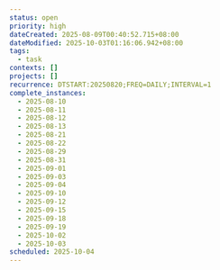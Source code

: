 ```yaml
---
status: open
priority: high
dateCreated: 2025-08-09T00:40:52.715+08:00
dateModified: 2025-10-03T01:16:06.942+08:00
tags:
  - task
contexts: []
projects: []
recurrence: DTSTART:20250820;FREQ=DAILY;INTERVAL=1
complete_instances:
  - 2025-08-10
  - 2025-08-11
  - 2025-08-12
  - 2025-08-13
  - 2025-08-21
  - 2025-08-22
  - 2025-08-29
  - 2025-08-31
  - 2025-09-01
  - 2025-09-03
  - 2025-09-04
  - 2025-09-10
  - 2025-09-12
  - 2025-09-15
  - 2025-09-18
  - 2025-09-19
  - 2025-10-02
  - 2025-10-03
scheduled: 2025-10-04
---
```


